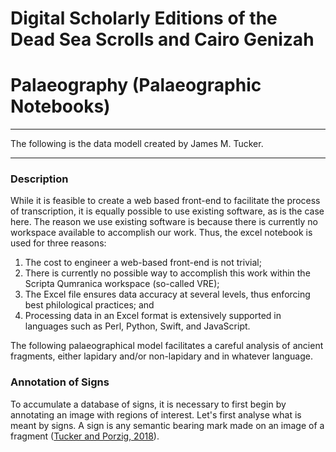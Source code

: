 # Digital Scholarly Editions of the Dead Sea Scrolls and Cairo Genizah

# Palaeography (Palaeographic Notebooks)

____

The following is the data modell created by James M. Tucker.
____
### Description

While it is feasible to create a web based front-end to facilitate the process of transcription, it is equally possible to use existing software, as is the case here. The reason we use existing software is because there is currently no workspace available to accomplish our work. Thus, the excel notebook is used for three reasons:

1. The cost to engineer a web-based front-end is not trivial;
2. There is currently no possible way to accomplish this work within the Scripta Qumranica workspace (so-called VRE);
3. The Excel file ensures data accuracy at several levels, thus enforcing best philological practices; and
4. Processing data in an Excel format is extensively supported in languages such as Perl, Python, Swift, and JavaScript.

The following palaeographical model facilitates a careful analysis of ancient fragments, either lapidary and/or non-lapidary and in whatever language.

### Annotation of Signs

To accumulate a database of signs, it is necessary to first begin by annotating an image with regions of interest. Let's first analyse what is meant by signs. A sign is any semantic bearing mark made on an image of a fragment ([Tucker and Porzig, 2018](../bibliography/README.md)).